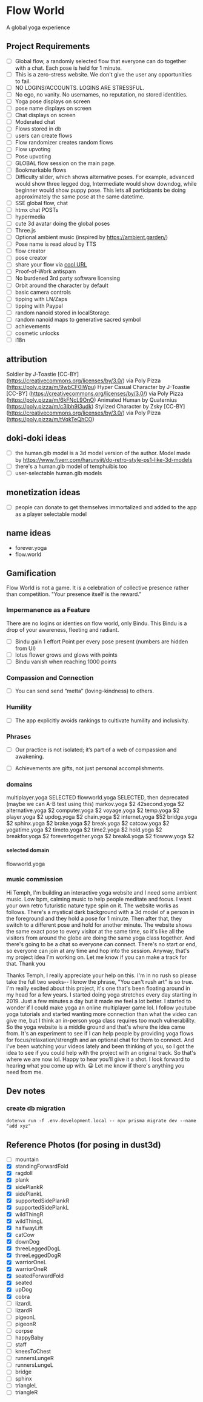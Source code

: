 # Flow World

A global yoga experience

## Project Requirements

* [ ] Global flow, a randomly selected flow that everyone can do together with a chat. Each pose is held for 1 minute.
* [ ] This is a zero-stress website. We don't give the user any opportunities to fail.
* [ ] NO LOGINS/ACCOUNTS. LOGINS ARE STRESSFUL.
* [ ] No ego, no vanity. No usernames, no reputation, no stored identities. 
* [ ] Yoga pose displays on screen
* [ ] pose name displays on screen
* [ ] Chat displays on screen
* [ ] Moderated chat
* [ ] Flows stored in db
* [ ] users can create flows
* [ ] Flow randomizer creates random flows
* [ ] Flow upvoting
* [ ] Pose upvoting
* [ ] GLOBAL flow session on the main page.
* [ ] Bookmarkable flows
* [ ] Difficulty slider, which shows alternative poses. For example, advanced would show three legged dog, Intermediate would show downdog, while beginner would show puppy pose. This lets all participants be doing approximately the same pose at the same datetime.
* [ ] SSE global flow, chat
* [ ] htmx chat POSTs
* [ ] hypermedia
* [ ] cute 3d avatar doing the global poses
* [ ] Three.js 
* [ ] Optional ambient music (inspired by https://ambient.garden/)
* [ ] Pose name is read aloud by TTS
* [ ] flow creator
* [ ] pose creator
* [ ] share your flow via [cool URL](https://www.w3.org/Provider/Style/URI)
* [ ] Proof-of-Work antispam
* [ ] No burdened 3rd party software licensing
* [ ] Orbit around the character by default
* [ ] basic camera controls
* [ ] tipping with LN/Zaps
* [ ] tipping with Paypal
* [ ] random nanoid stored in localStorage.
* [ ] random nanoid maps to generative sacred symbol
* [ ] achievements
* [ ] cosmetic unlocks
* [ ] i18n

## attribution

Soldier by J-Toastie [CC-BY] (https://creativecommons.org/licenses/by/3.0/) via Poly Pizza (https://poly.pizza/m/9wbCF0iWpu)
Hyper Casual Character by J-Toastie [CC-BY] (https://creativecommons.org/licenses/by/3.0/) via Poly Pizza (https://poly.pizza/m/6kFNcL9OnO)
Animated Human by Quaternius (https://poly.pizza/m/c3Ibh9I3udk)
Stylized Character by Zsky [CC-BY] (https://creativecommons.org/licenses/by/3.0/) via Poly Pizza (https://poly.pizza/m/tVqkTeQhCO)

## doki-doki ideas

* [ ] the human.glb model is a 3d model version of the author. Model made by https://www.fiverr.com/harunyiit/do-retro-style-ps1-like-3d-models
* [ ] there's a human.glb model of temphuibis too
* [ ] user-selectable human.glb models

## monetization ideas

* [ ] people can donate to get themselves immortalized and added to the app as a player selectable model


## name ideas

* forever.yoga
* flow.world


## Gamification

Flow World is not a game. It is a celebration of collective presence rather than competition. "Your presence itself is the reward."



### Impermanence as a Feature 

There are no logins or identies on flow world, only Bindu. This Bindu is a drop of your awareness, fleeting and radiant.

* [ ] Bindu gain 1 effort Point per every pose present (numbers are hidden from UI)
* [ ] lotus flower grows and glows with points
* [ ] Bindu vanish when reaching 1000 points

### Compassion and Connection

* [ ] You can send send “metta” (loving-kindness) to others.


### Humility

* [ ] The app explicitly avoids rankings to cultivate humility and inclusivity.

### Phrases

* [ ] Our practice is not isolated; it’s part of a web of compassion and awakening.
* [ ] Achievements are gifts, not just personal accomplishments.


### domains

multiplayer.yoga SELECTED
flowworld.yoga SELECTED, then deprecated (maybe we can A-B test using this)
markov.yoga $2
42second.yoga $2
alternative.yoga $2
computer.yoga $2
voyage.yoga $2
temp.yoga $2
player.yoga $2
updog.yoga $2
chain.yoga $2
internet.yoga $52
bridge.yoga $2
sphinx.yoga $2
brake.yoga $2
break.yoga $2
catcow.yoga $2
yogatime.yoga $2
timeto.yoga $2
time2.yoga $2
hold.yoga $2
breakfor.yoga $2
forevertogether.yoga $2
break4.yoga $2
flowww.yoga $2


#### selected domain

flowworld.yoga


### music commission

Hi Temph, I'm building an interactive yoga website and I need some ambient music. Low bpm, calming music to help people meditate and focus. I want your own retro futuristic nature type spin on it. The website works as follows. There's a mystical dark background with a 3d model of a person in the foreground and they hold a pose for 1 minute. Then after that, they switch to a different pose and hold for another minute. The website shows the same exact pose to every visitor at the same time, so it's like all the visitors from around the globe are doing the same yoga class together. And there's going to be a chat so everyone can connect. There's no start or end, so everyone can join at any time and hop into the session. Anyway, that's my project idea I'm working on. Let me know if you can make a track for that. Thank you

Thanks Temph, I really appreciate your help on this. I'm in no rush so please take the full two weeks-- I know the phrase, "You can't rush art" is so true. I'm really excited about this project, it's one that's been floating around in my head for a few years. I started doing yoga stretches every day starting in 2019. Just a few minutes a day but it made me feel a lot better. I started to wonder if I could make yoga an online multiplayer game lol. I follow youtube yoga tutorials and started wanting more connection than what the video can give me, but I think an in-person yoga class requires too much vulnerability. So the yoga website is a middle ground and that's where the idea came from. It's an experiment to see if I can help people by providing yoga flows for focus/relaxation/strength and an optional chat for them to connect. And I've been watching your videos lately and been thinking of you, so I got the idea to see if you could help with the project with an original track. So that's where we are now lol. Happy to hear you'll give it a shot. I look forward to hearing what you come up with. 😀 Let me know if there's anything you need from me.


## Dev notes

### create db migration

    dotenvx run -f .env.development.local -- npx prisma migrate dev --name "add xyz"


## Reference Photos (for posing in dust3d)

- [ ] mountain  
- [x] standingForwardFold  
- [x] ragdoll  
- [x] plank  
- [x] sidePlankR  
- [x] sidePlankL  
- [x] supportedSidePlankR  
- [x] supportedSidePlankL  
- [x] wildThingR  
- [x] wildThingL  
- [x] halfwayLift  
- [x] catCow  
- [x] downDog  
- [x] threeLeggedDogL  
- [x] threeLeggedDogR  
- [x] warriorOneL  
- [x] warriorOneR  
- [x] seatedForwardFold  
- [x] seated  
- [x] upDog  
- [x] cobra  
- [ ] lizardL  
- [ ] lizardR  
- [ ] pigeonL  
- [ ] pigeonR  
- [ ] corpse  
- [ ] happyBaby  
- [ ] staff  
- [ ] kneesToChest  
- [ ] runnersLungeR  
- [ ] runnersLungeL  
- [ ] bridge  
- [ ] sphinx  
- [ ] triangleL  
- [ ] triangleR  
